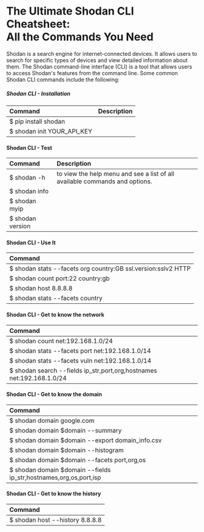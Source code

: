 # The Ultimate Shodan CLI Cheatsheet:<BR> All the Commands You Need

Shodan is a search engine for internet-connected devices. It allows users to search for specific types of devices and view detailed information about them. The Shodan command-line interface (CLI) is a tool that allows users to access Shodan's features from the command line. Some common Shodan CLI commands include the following:

##### Shodan CLI - Installation
| Command     | Description|
| :-------------- | :-------------- |
|  $ pip install shodan| |
| $ shodan init YOUR_API_KEY|

#### Shodan CLI - Test
| Command     |Description|
| :-------------- |:--------------|
| $ shodan -h |to view the help menu and see a list of all available commands and options.|
|$ shodan info|
|$ shodan myip|
|$ shodan version|

#### Shodan CLI - Use It
| Command     |
| :-------------- 
|$ shodan stats --facets org country:GB ssl.version:sslv2 HTTP|
|$ shodan count port:22 country:gb|
|$ shodan host 8.8.8.8|
|$ shodan stats --facets country|org apache|

#### Shodan CLI - Get to know the network
| Command     |
| :-------------- 
|$ shodan count net:192.168.1.0/24|
|$ shodan stats --facets port net:192.168.1.0/14|
|$ shodan stats --facets vuln net:192.168.1.0/14|
|$ shodan search --fields ip_str,port,org,hostnames net:192.168.1.0/24|

#### Shodan CLI - Get to know the domain
| Command     |
| :-------------- 
|$ shodan domain google.com|
|$ shodan domain $domain --summary|
|$ shodan domain $domain --export domain_info.csv|
|$ shodan domain $domain --histogram |
|$ shodan domain $domain --facets port,org,os|
|$ shodan domain $domain --fields ip_str,hostnames,org,os,port,isp|


#### Shodan CLI - Get to know the history
| Command     |
| :-------------- 
|$ shodan host --history 8.8.8.8|
